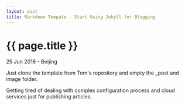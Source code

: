 ```yaml
---
layout: post
title: Markdown Tempate - Start Using Jekyll for Blogging
---
```


{{ page.title }}
================

<p class="meta">25 Jun 2016 - Beijing</p>

Just clone the template from Tom's repository and empty the _post and image folder.

Getting tired of dealing with complex configuration process and cloud services just for publishing articles.
